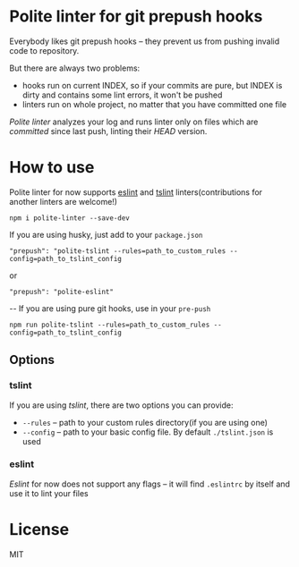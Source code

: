 # Polite linter for git prepush hooks

Everybody likes git prepush hooks – they prevent us from pushing invalid code to repository.

But there are always two problems:
* hooks run on current INDEX, so if your commits are pure, but INDEX is dirty and contains some lint errors, it won't be pushed
* linters run on whole project, no matter that you have committed one file

*Polite linter* analyzes your log and runs linter only on files which are _committed_ since last push, linting their _HEAD_ version.

# How to use
Polite linter for now supports [eslint](https://eslint.org/) and [tslint](https://palantir.github.io/tslint/) linters(contributions for another linters are welcome!)

`npm i polite-linter --save-dev`

 If you are using husky, just add to your `package.json`

 `"prepush": "polite-tslint --rules=path_to_custom_rules --config=path_to_tslint_config`

 or

  `"prepush": "polite-eslint"`

--
 If you are using pure git hooks, use in your `pre-push`

 `npm run polite-tslint --rules=path_to_custom_rules --config=path_to_tslint_config`

## Options

### tslint
 If you are using _tslint_, there are two options you can provide:
 *  `--rules` – path to your custom rules directory(if you are using one)
 *  `--config` – path to your basic config file. By default `./tslint.json` is used

### eslint
_Eslint_ for now does not support any flags – it will find `.eslintrc` by itself and use it to lint your files

# License
MIT



